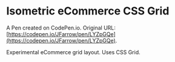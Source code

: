 # Isometric eCommerce CSS Grid

A Pen created on CodePen.io. Original URL: [https://codepen.io/JFarrow/pen/LYZpGQe](https://codepen.io/JFarrow/pen/LYZpGQe).

Experimental eCommerce grid layout.
Uses CSS Grid.

